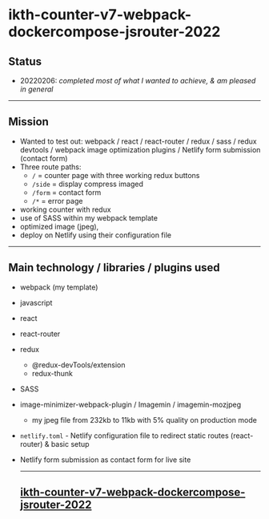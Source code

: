 # ikth-counter-v7-webpack-dockercompose-jsrouter-2022

## Status

- 20220206: _completed most of what I wanted to achieve, & am pleased in general_

---

## Mission

- Wanted to test out: webpack / react / react-router / redux / sass / redux devtools / webpack image optimization plugins / Netlify form submission (contact form)
- Three route paths:
  - `/` = counter page with three working redux buttons
  - `/side` = display compress imaged
  - `/form` = contact form
  - `/*` = error page
- working counter with redux
- use of SASS within my webpack template
- optimized image (jpeg),
- deploy on Netlify using their configuration file

---

## Main technology / libraries / plugins used

- webpack (my template)
- javascript
- react
- react-router
- redux
  - @redux-devTools/extension
  - redux-thunk
- SASS
- image-minimizer-webpack-plugin / Imagemin / imagemin-mozjpeg
  - my jpeg file from 232kb to 11kb with 5% quality on production mode
- `netlify.toml` - Netlify configuration file to redirect static routes (react-router) & basic setup
- Netlify form submission as contact form for live site

  ***

  ## [ikth-counter-v7-webpack-dockercompose-jsrouter-2022](https://github.com/RechadSalma/ikth-counter-v7-webpack-dockercompose-jsrouter-2022.git)
